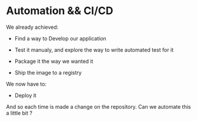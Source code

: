 # Automation && CI/CD

We already achieved:

- Find a way to Develop our application

- Test it manualy, and explore the way to write automated test for it

- Package it the way we wanted it

- Ship the image to a registry

We now have to:

- Deploy it

And so each time is made a change on the repository. Can we automate this a little bit ?
